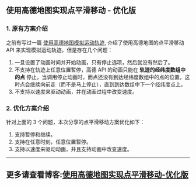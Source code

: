 ## 使用高德地图实现点平滑移动 - 优化版

### 1. 原有方案介绍
之前有写过一篇 [使用高德地图模拟运动轨迹](http://facex.xyz/2016/12/14/%E4%BD%BF%E7%94%A8%E9%AB%98%E5%BE%B7%E5%9C%B0%E5%9B%BE%E6%A8%A1%E6%8B%9F%E8%BF%90%E5%8A%A8%E8%BD%A8%E8%BF%B9/), 介绍了使用高德地图的点平滑移动 API 来实现模拟运动轨迹，但是存在几个问题：
1. 一旦设置了动画时间并开始动画，只有停止选项，然后就没有然后了。
2. 不支持在轨迹上任意位置暂停，高德 API 的动画只能在 **轨迹的经纬度数组中的点** 停止，当调用停止动画时，而点还没有到达经纬度数组中的点的位置，这时点会继续向前走（而不是马上停止），直到到达数组中下一个经纬度点上。
3. 不支持以速度来驱动动画，并在动画过程中改变速度。

### 2. 优化方案介绍
针对上面的 3 个问题，本次分享的点平滑移动方案优化如下：

1. 支持暂停和继续。
2. 支持在任意时刻，任意位置暂停。
3. 支持以速度来驱动动画，并且支持动画中改变速度。
---
## 更多请查看博客:[使用高德地图实现点平滑移动-优化版](http://facex.xyz/2017/06/06/使用高德地图实现点平滑移动-优化版/)
